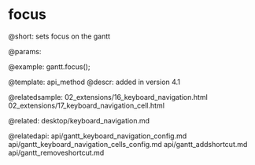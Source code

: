 focus
=============

@short:
	sets focus on the gantt 

@params:




@example:
gantt.focus();

@template:	api_method
@descr:
added in version 4.1

@relatedsample:
02_extensions/16_keyboard_navigation.html
02_extensions/17_keyboard_navigation_cell.html

@related:
desktop/keyboard_navigation.md

@relatedapi:
api/gantt_keyboard_navigation_config.md
api/gantt_keyboard_navigation_cells_config.md
api/gantt_addshortcut.md
api/gantt_removeshortcut.md